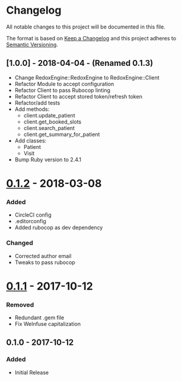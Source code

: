 # Changelog
All notable changes to this project will be documented in this file.

The format is based on [Keep a Changelog](http://keepachangelog.com/en/1.0.0/)
and this project adheres to [Semantic Versioning](http://semver.org/spec/v2.0.0.html).

## [1.0.0] - 2018-04-04 - (Renamed 0.1.3)
- Change RedoxEngine::RedoxEngine to RedoxEngine::Client
- Refactor Module to accept configuration
- Refactor Client to pass Rubocop linting
- Refactor Client to accept stored token/refresh token
- Refactor/add tests
- Add methods:
  - client.update_patient
  - client.get_booked_slots
  - client.search_patient
  - client.get_summary_for_patient
- Add classes:
  - Patient
  - Visit
- Bump Ruby version to 2.4.1

# [0.1.2] - 2018-03-08
### Added
- CircleCI config
- .editorconfig
- Added rubocop as dev dependency

### Changed
- Corrected author email
- Tweaks to pass rubocop

# [0.1.1] - 2017-10-12
### Removed
- Redundant .gem file
- Fix WeInfuse capitalization

## 0.1.0 - 2017-10-12
### Added
- Initial Release

[Unreleased]: https://github.com/WeInfuse/redox/compare/0.1.2...HEAD
[0.1.2]: https://github.com/WeInfuse/redox/compare/0.1.1...0.1.2
[0.1.1]: https://github.com/WeInfuse/redox/compare/0.1.0...0.1.1
